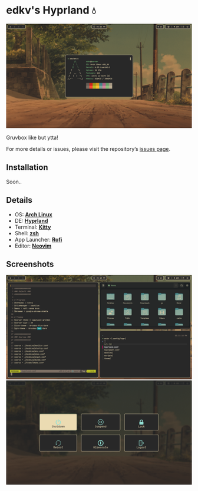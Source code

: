 
# edkv's Hyprland 💧
![](previews/neofetch.png)

Gruvbox like but ytta!

For more details or issues, please visit the repository’s [issues page](https://github.com/eedkv/dotfiles/issues).

## Installation

Soon..

## Details

- OS: **[Arch Linux](https://github.com/archlinux)**
- DE: **[Hyprland](https://github.com/hyprwm/Hyprland)**
- Terminal: **[Kitty](https://github.com/kovidgoyal/kitty)**
- Shell: **[zsh](https://github.com/zsh-users/zsh)**
- App Launcher: **[Rofi](https://github.com/davatorium/rofi)**
- Editor: **[Neovim](https://github.com/neovim/neovim)**


## Screenshots

![](previews/grid.png)
![](previews/wlogout.png)
